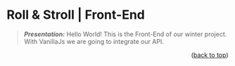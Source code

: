 <div id="top"></div>


# Roll & Stroll | Front-End
>***Presentation:***
>Hello World! This is the Front-End of our winter project. With VanillaJs we are going to integrate our API.




<p align="right">(<a href="#top">back to top</a>)</p>